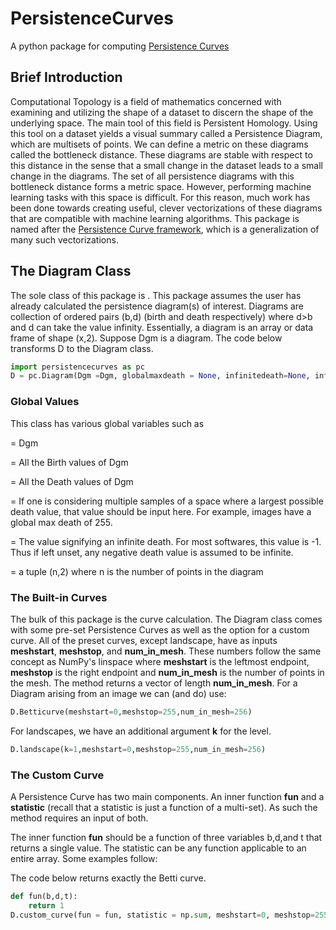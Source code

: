 # PersistenceCurves
A python package for computing [Persistence Curves](https://arxiv.org/abs/1904.07768)

## Brief Introduction
Computational Topology is a field of mathematics concerned with examining and utilizing the shape of a dataset to discern the shape of the underlying space. The main tool of this field is Persistent Homology. Using this tool on a dataset yields a visual summary called a Persistence Diagram, which are multisets of points. We can define a metric on these diagrams called the bottleneck distance. These diagrams are stable with respect to this distance in the sense that a small change in the dataset leads to a small change in the diagrams. The set of all persistence diagrams with this bottleneck distance forms a metric space. However, performing machine learning tasks with this space is difficult. For this reason, much work has been done towards creating useful, clever vectorizations of these diagrams that are compatible with machine learning algorithms. This package is named after the [Persistence Curve framework](https://arxiv.org/abs/1904.07768), which is a generalization of many such vectorizations.

##  The Diagram Class

The sole class of this package is <Diagram>. This package assumes the user has already calculated the persistence diagram(s) of interest. Diagrams are collection of ordered pairs (b,d) (birth and death respectively) where d>b and d can take the value infinity. Essentially, a diagram is an array or data frame of shape (x,2). Suppose Dgm is a diagram. The code below transforms D to the Diagram class. 

```python
import persistencecurves as pc
D = pc.Diagram(Dgm =Dgm, globalmaxdeath = None, infinitedeath=None, inf_policy="keep")
```

### Global Values
This class has various global variables such as 

<diagram> = Dgm

<Birth> = All the Birth values of Dgm

<Death> = All the Death values of Dgm

<globalmaxdeath> = If one is considering multiple samples of a space where a largest possible death value, that value should be input here. For example, images have a global max death of 255.

<infinitedeath> = The value signifying an infinite death. For most softwares, this value is -1. Thus if left unset, any negative death value is assumed to be infinite.

<shape> = a tuple (n,2) where n is the number of points in the diagram

 ### The Built-in Curves
 The bulk of this package is the curve calculation. The Diagram class comes with some pre-set Persistence Curves as well as the option for a custom curve. All of the preset curves, except landscape, have as inputs **meshstart**, **meshstop**, and **num_in_mesh**. These numbers follow the same concept as NumPy's linspace where **meshstart** is the leftmost endpoint, **meshstop** is the right endpoint and **num_in_mesh** is the number of points in the mesh. The method returns a vector of length **num_in_mesh**. For a Diagram arising from an image we can (and do) use:

```python
D.Betticurve(meshstart=0,meshstop=255,num_in_mesh=256)
```

For landscapes, we have an additional argument **k** for the level. 

```python
D.landscape(k=1,meshstart=0,meshstop=255,num_in_mesh=256)
```

### The Custom Curve
A Persistence Curve has two main components. An inner function **fun** and a **statistic** (recall that a statistic is just a function of a multi-set). As such the <customcurve> method requires an input of both. 

The inner function **fun** should be a function of three variables b,d,and t that returns a single value. The statistic can be any function applicable to an entire array. Some examples follow:

The code below returns exactly the Betti curve.

```python
def fun(b,d,t):
    return 1
D.custom_curve(fun = fun, statistic = np.sum, meshstart=0, meshstop=255, num_in_mesh=256)
```


